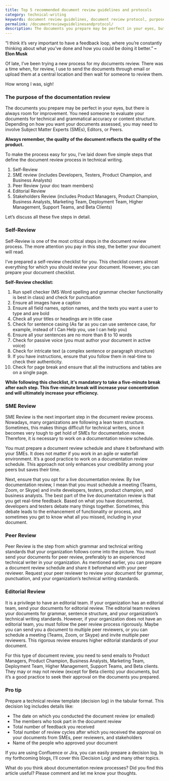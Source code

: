 ```yaml
---
title: Top 5 recommended document review guidelines and protocols
category: technical-writing
keywords: document review guidelines, document review protocol, purpose of the documentation review, document review process, documentation review, document review schedule, peer review
permalink: /documentreviewguidelinesandprotocol/
description: The documents you prepare may be perfect in your eyes, but there is always room for improvement. You need someone to evaluate your documents for technical and grammatical accuracy or content structure. Always remember, the quality of the document reflects the quality of the product.
---
```


“I think it’s very important to have a feedback loop, where you’re constantly thinking about what you’ve done and how you could be doing it better.”
**– Elon Musk**

Of late, I’ve been trying a new process for my documents review. There was a time when, for review, I use to send the documents through email or upload them at a central location and then wait for someone to review them.

How wrong I was, sigh!

### The purpose of the documentation review

The documents you prepare may be perfect in your eyes, but there is always room for improvement. You need someone to evaluate your documents for technical and grammatical accuracy or content structure. Depending on how you want your documents assessed, you may need to involve Subject Matter Experts (SMEs), Editors, or Peers.

**Always remember, the quality of the document reflects the quality of the product.**

To make the process easy for you, I’ve laid down five simple steps that define the document review process in technical writing.

 1. Self-Review 
 2. SME review (includes Developers, Testers, Product Champion, and Business Analysts) 
 3. Peer Review (your doc team members)
 4. Editorial Review
 5. Stakeholders Review (includes Product Managers,
    Product Champion, Business Analysts, Marketing Team, Deployment
    Team, Higher Management, Support Teams, and Beta Clients)

Let’s discuss all these five steps in detail.
### Self-Review

Self-Review is one of the most critical steps in the document review process. The more attention you pay in this step, the better your document will read.

I’ve prepared a self-review checklist for you. This checklist covers almost everything for which you should review your document. However, you can prepare your document checklist.

**Self-Review checklist:**

 1. Run spell checker (MS Word spelling and grammar checker functionality is best in class) and check for punctuation
 2. Ensure all images have a caption
 3. Ensure all field names, option names, and the texts you want a user to type and are bold 
 4. Check all your titles or headings are in title case 
 5. Check for sentence casing (As far as you can use sentence case, for example, instead of I Can Help you, use I can help you)
 6. Ensure all your sentences are no more than 8 to 10 words
 7. Check for passive voice (you must author your document in active voice) 
 8. Check for intricate text (a complex sentence or paragraph structure) 
 9. If you have instructions, ensure that you follow them in real-time to check their authenticity.  
 10. Check for page break and ensure that all the instructions and tables are on a single page.

**While following this checklist, it's mandatory to take a five-minute break after each step. This five-minute break will increase your concentration and will ultimately increase your efficiency.**

### SME Review

SME Review is the next important step in the document review process. Nowadays, many organizations are following a lean team structure. Sometimes, this makes things difficult for technical writers, since it becomes very tough to get hold of SMEs for documentation review. Therefore, it is necessary to work on a documentation review schedule.

You must prepare a document review schedule and share it beforehand with your SMEs. It does not matter if you work in an agile or waterfall environment. It’s a good practice to work on a documentation review schedule. This approach not only enhances your credibility among your peers but saves their time.

Next, ensure that you opt for a live documentation review. By live documentation review, I mean that you must schedule a meeting (Teams, Zoom, or Skype) and invite developers, testers, product champion, and business analysts. The best part of the live documentation review is that you get real-time feedback. Based on what you have documented, developers and testers debate many things together. Sometimes, this debate leads to the enhancement of functionality or process, and sometimes you get to know what all you missed, including in your document.

### Peer Review

Peer Review is the step from which grammar and technical writing standards that your organization follows come into the picture. You must send your documents for peer review, preferably to an experienced technical writer in your organization. As mentioned earlier, you can prepare a document review schedule and share it beforehand with your peer reviewer. Request your peer reviewer to review your document for grammar, punctuation, and your organization’s technical writing standards.

### Editorial Review

It is a privilege to have an editorial team. If your organization has an editorial team, send your documents for editorial review. The editorial team reviews your documents for grammar, sentence structure, and your organization’s technical writing standards. However, if your organization does not have an editorial team, you must follow the peer review process rigorously. Maybe you can send you a document to multiple peer reviewers, or you can schedule a meeting (Teams, Zoom, or Skype) and invite multiple peer reviewers. This rigorous review ensures higher editorial standards of your document.

For this type of document review, you need to send emails to Product Managers, Product Champion, Business Analysts, Marketing Team, Deployment Team, Higher Management, Support Teams, and Beta clients. They may or may not review (except for Beta clients) your documents, but it’s a good practice to seek their approval on the documents you prepared.

  

### Pro tip

Prepare a technical review template (decision log) in the tabular format. This decision log includes details like:

-   The date on which you conducted the document review (or emailed)
-   The members who took part in the document review
-   Total number of feedback you received
-   Total number of review cycles after which you received the approval on your documents from SMEs, peer reviewers, and stakeholders
-   Name of the people who approved your document

If you are using Confluence or Jira, you can easily prepare a decision log. In my forthcoming blogs, I’ll cover this (Decision Log) and many other topics.

What do you think about documentation review processes? Did you find this article useful? Please comment and let me know your thoughts.